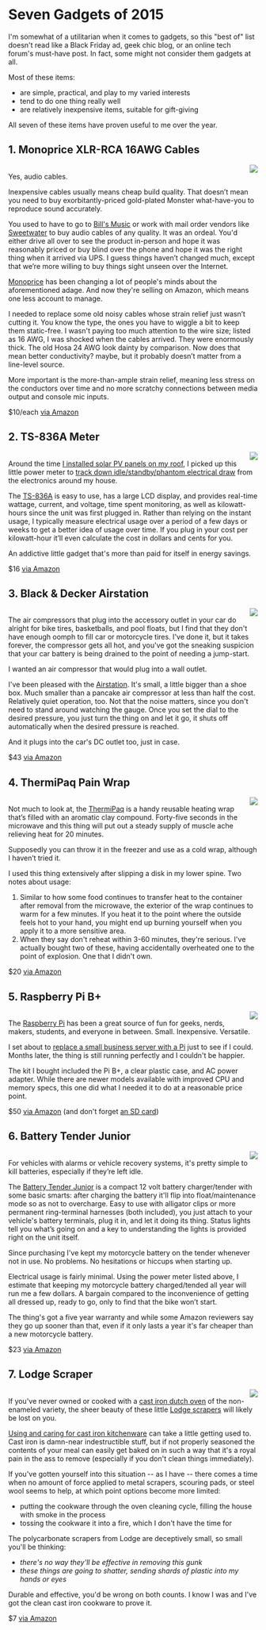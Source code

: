 <!-- title: Seven Gadgets of 2015 -->
<!-- categories: review -->
<!-- tags: gadgets,cables,audio,power -->
<!-- published: 2015-09-03T08:45:00-05:00 -->
<!-- updated: 2015-09-03T08:45:00-05:00 -->
<!-- summary: Seven simple, practical, and reasonably priced gadgets that have proven most useful. -->

# Seven Gadgets of 2015

I'm somewhat of a utilitarian when it comes to gadgets, so this "best of" list doesn't read like a Black Friday ad, geek chic blog, or an online tech forum's must-have post. In fact, some might not consider them gadgets at all.

Most of these items:

* are simple, practical, and play to my varied interests
* tend to do one thing really well
* are relatively inexpensive items, suitable for gift-giving

All seven of these items have proven useful to me over the year.

## 1. Monoprice XLR-RCA 16AWG Cables

<a href="http://www.amazon.com/gp/product/B001VLW398/ref=as_li_tl?ie=UTF8&camp=1789&creative=390957&creativeASIN=B001VLW398&linkCode=as2&tag=v2mdc-20&linkId=3WPJGE3HJDWF6LRP"><img align="right" border="0" src="http://ws-na.amazon-adsystem.com/widgets/q?_encoding=UTF8&ASIN=B001VLW398&Format=_SL160_&ID=AsinImage&MarketPlace=US&ServiceVersion=20070822&WS=1&tag=v2mdc-20" ></a><img src="http://ir-na.amazon-adsystem.com/e/ir?t=v2mdc-20&l=as2&o=1&a=B001VLW398" width="1" height="1" border="0" alt="" style="border:none !important; margin:0px !important;" />

Yes, audio cables.

Inexpensive cables usually means cheap build quality. That doesn’t mean you need to buy exorbitantly-priced gold-plated Monster what-have-you to reproduce sound accurately.

You used to have to go to [Bill's Music](http://www.billsmusic.com/) or work with mail order vendors like [Sweetwater](http://www.sweetwater.com/) to buy audio cables of any quality. It was an ordeal. You'd either drive all over to see the product in-person and hope it was reasonably priced or buy blind over the phone and hope it was the right thing when it arrived via UPS. I guess things haven’t changed much, except that we’re more willing to buy things sight unseen over the Internet.

[Monoprice](http://www.monoprice.com/) has been changing a lot of people's minds about the aforementioned adage. And now they're selling on Amazon, which means one less account to manage.

I needed to replace some old noisy cables whose strain relief just wasn’t cutting it. You know the type, the ones you have to wiggle a bit to keep them static-free. I wasn't paying too much attention to the wire size; listed as 16 AWG, I was shocked when the cables arrived. They were enormously thick. The old Hosa 24 AWG look dainty by comparison. Now does that mean better conductivity? maybe, but it probably doesn’t matter from a line-level source.

More important is the more-than-ample strain relief, meaning less stress on the conductors over time and no more scratchy connections between media output and console mic inputs.

$10/each [via Amazon](http://www.amazon.com/dp/B001VLW398/?tag=v2mdc-20)

## 2. TS-836A Meter

<a href="http://www.amazon.com/gp/product/B00E945SJG/ref=as_li_tl?ie=UTF8&camp=1789&creative=390957&creativeASIN=B00E945SJG&linkCode=as2&tag=v2mdc-20&linkId=H6QMBVABBATIZGDT"><img align="right" border="0" src="http://ws-na.amazon-adsystem.com/widgets/q?_encoding=UTF8&ASIN=B00E945SJG&Format=_SL160_&ID=AsinImage&MarketPlace=US&ServiceVersion=20070822&WS=1&tag=v2mdc-20" ></a><img src="http://ir-na.amazon-adsystem.com/e/ir?t=v2mdc-20&l=as2&o=1&a=B00E945SJG" width="1" height="1" border="0" alt="" style="border:none !important; margin:0px !important;" />

Around the time [I installed solar PV panels on my roof](/v2/solar/), I picked up this little power meter to [track down idle/standby/phantom electrical draw](/v2/2015/01/27/standby-consumption.html) from the electronics around my house.

The [TS-836A](http://www.amazon.com/dp/B00E945SJG/?tag=v2mdc-20) is easy to use, has a large LCD display, and provides real-time wattage, current, and voltage, time spent monitoring, as well as kilowatt-hours since the unit was first plugged in. Rather than relying on the instant usage, I typically measure electrical usage over a period of a few days or weeks to get a better idea of usage over time. If you plug in your cost per kilowatt-hour it’ll even calculate the cost in dollars and cents for you.

An addictive little gadget that's more than paid for itself in energy savings.

$16 [via Amazon](http://www.amazon.com/dp/B00E945SJG/?tag=v2mdc-20)

## 3. Black & Decker Airstation

<a href="http://www.amazon.com/gp/product/B000IE0YIQ/ref=as_li_tl?ie=UTF8&camp=1789&creative=390957&creativeASIN=B000IE0YIQ&linkCode=as2&tag=v2mdc-20&linkId=JVBDJVCKQ3HX5PIN"><img align="right" border="0" src="http://ws-na.amazon-adsystem.com/widgets/q?_encoding=UTF8&ASIN=B000IE0YIQ&Format=_SL160_&ID=AsinImage&MarketPlace=US&ServiceVersion=20070822&WS=1&tag=v2mdc-20" ></a><img src="http://ir-na.amazon-adsystem.com/e/ir?t=v2mdc-20&l=as2&o=1&a=B000IE0YIQ" width="1" height="1" border="0" alt="" style="border:none !important; margin:0px !important;" />

The air compressors that plug into the accessory outlet in your car do alright for bike tires, basketballs, and pool floats, but I find that they don't have enough oomph to fill car or motorcycle tires. I've done it, but it takes forever, the compressor gets all hot, and you've got the sneaking suspicion that your car battery is being drained to the point of needing a jump-start.

I wanted an air compressor that would plug into a wall outlet.

I've been pleased with the [Airstation](http://www.amazon.com/dp/B000IE0YIQ/?tag=v2mdc-20). It's small, a little bigger than a shoe box. Much smaller than a pancake air compressor at less than half the cost. Relatively quiet operation, too. Not that the noise matters, since you don't need to stand around watching the gauge. Once you set the dial to the desired pressure, you just turn the thing on and let it go, it shuts off automatically when the desired pressure is reached.

And it plugs into the car's DC outlet too, just in case.

$43 [via Amazon](http://www.amazon.com/dp/B000IE0YIQ/?tag=v2mdc-20)

## 4. ThermiPaq Pain Wrap

<a href="http://www.amazon.com/gp/product/B0089YXOSY/ref=as_li_tl?ie=UTF8&camp=1789&creative=390957&creativeASIN=B0089YXOSY&linkCode=as2&tag=v2mdc-20&linkId=ZE4EZSEL2CKMTO75"><img align="right" border="0" src="http://ws-na.amazon-adsystem.com/widgets/q?_encoding=UTF8&ASIN=B0089YXOSY&Format=_SL160_&ID=AsinImage&MarketPlace=US&ServiceVersion=20070822&WS=1&tag=v2mdc-20" ></a><img src="http://ir-na.amazon-adsystem.com/e/ir?t=v2mdc-20&l=as2&o=1&a=B0089YXOSY" width="1" height="1" border="0" alt="" style="border:none !important; margin:0px !important;" />

Not much to look at, the [ThermiPaq](http://www.amazon.com/dp/B0089YXOSY/?tag=v2mdc-20) is a handy reusable heating wrap that’s filled with an aromatic clay compound. Forty-five seconds in the microwave and this thing will put out a steady supply of muscle ache relieving heat for 20 minutes.

Supposedly you can throw it in the freezer and use as a cold wrap, although I haven’t tried it.

I used this thing extensively after slipping a disk in my lower spine. Two notes about usage:

1. Similar to how some food continues to transfer heat to the container after removal from the microwave, the exterior of the wrap continues to warm for a few minutes. If you heat it to the point where the outside feels hot to your hand, you might end up burning yourself when you apply it to a more sensitive area.
2. When they say don't reheat within 3-60 minutes, they're serious. I've actually bought two of these, having accidentally overheated one to the point of explosion. One that I didn't own.

$20 [via Amazon](http://www.amazon.com/dp/B0089YXOSY/?tag=v2mdc-20)

## 5. Raspberry Pi B+

<a href="http://www.amazon.com/gp/product/B00TFV5QTA/ref=as_li_tl?ie=UTF8&camp=1789&creative=390957&creativeASIN=B00TFV5QTA&linkCode=as2&tag=v2mdc-20&linkId=FAG362T6P2NF7GE7"><img align="right" border="0" src="http://ws-na.amazon-adsystem.com/widgets/q?_encoding=UTF8&ASIN=B00TFV5QTA&Format=_SL160_&ID=AsinImage&MarketPlace=US&ServiceVersion=20070822&WS=1&tag=v2mdc-20" ></a><img src="http://ir-na.amazon-adsystem.com/e/ir?t=v2mdc-20&l=as2&o=1&a=B00TFV5QTA" width="1" height="1" border="0" alt="" style="border:none !important; margin:0px !important;" />

The [Raspberry Pi](https://www.raspberrypi.org/) has been a great source of fun for geeks, nerds, makers, students, and everyone in between. Small. Inexpensive. Versatile.

I set about to [replace a small business server with a Pi](/v2/2015/02/07/asterisk-on-pi.html) just to see if I could. Months later, the thing is still running perfectly and I couldn't be happier.

The kit I bought included the Pi B+, a clear plastic case, and AC power adapter. While there are newer models available with improved CPU and memory specs, this one did what I needed it to do at a reasonable price point.

$50 [via Amazon](http://www.amazon.com/dp/B00LAA91R2/?tag=v2mdc-20) (and don't forget [an SD card](http://www.amazon.com/dp/B010Q57T02/?tag=v2mdc-20))

## 6. Battery Tender Junior

<a href="http://www.amazon.com/gp/product/B000CITK8S/ref=as_li_tl?ie=UTF8&camp=1789&creative=390957&creativeASIN=B000CITK8S&linkCode=as2&tag=v2mdc-20&linkId=NGR2MXBYDG4ZGV2U"><img align="right" border="0" src="http://ws-na.amazon-adsystem.com/widgets/q?_encoding=UTF8&ASIN=B000CITK8S&Format=_SL160_&ID=AsinImage&MarketPlace=US&ServiceVersion=20070822&WS=1&tag=v2mdc-20" ></a><img src="http://ir-na.amazon-adsystem.com/e/ir?t=v2mdc-20&l=as2&o=1&a=B000CITK8S" width="1" height="1" border="0" alt="" style="border:none !important; margin:0px !important;" />

For vehicles with alarms or vehicle recovery systems, it's pretty simple to kill batteries, especially if they’re left idle.

The [Battery Tender Junior](http://www.amazon.com/dp/B000CITK8S/?tag=v2mdc-20) is a compact 12 volt battery charger/tender with some basic smarts: after charging the battery it'll flip into float/maintenance mode so as not to overcharge. Easy to use with alligator clips or more permanent ring-terminal harnesses (both included), you just attach to your vehicle's battery terminals, plug it in, and let it doing its thing. Status lights tell you what’s going on and a key to understanding the lights is provided right on the unit itself.

Since purchasing I've kept my motorcycle battery on the tender whenever not in use. No problems. No hesitations or hiccups when starting up.

Electrical usage is fairly minimal. Using the power meter listed above, I estimate that keeping my motorcycle battery charged/tended all year will run me a few dollars. A bargain compared to the inconvenience of getting all dressed up, ready to go, only to find that the bike won’t start.

The thing's got a five year warranty and while some Amazon reviewers say they go up sooner than that, even if it only lasts a year it's far cheaper than a new motorcycle battery.

$23 [via Amazon](http://www.amazon.com/dp/B000CITK8S/?tag=v2mdc-20)

## 7. Lodge Scraper

<a href="http://www.amazon.com/gp/product/B0039UU9UO/ref=as_li_tl?ie=UTF8&camp=1789&creative=390957&creativeASIN=B0039UU9UO&linkCode=as2&tag=v2mdc-20&linkId=NGMGC724TRZVTMMH"><img align="right" border="0" src="http://ws-na.amazon-adsystem.com/widgets/q?_encoding=UTF8&ASIN=B0039UU9UO&Format=_SL160_&ID=AsinImage&MarketPlace=US&ServiceVersion=20070822&WS=1&tag=v2mdc-20" ></a><img src="http://ir-na.amazon-adsystem.com/e/ir?t=v2mdc-20&l=as2&o=1&a=B0039UU9UO" width="1" height="1" border="0" alt="" style="border:none !important; margin:0px !important;" />

If you've never owned or cooked with a [cast iron dutch oven](http://www.amazon.com/dp/B000SOM5XS/?tag=v2mdc-20) of the non-enameled variety, the sheer beauty of these little [Lodge scrapers](http://www.amazon.com/dp/B0039UU9UO/?tag=v2mdc-20) will likely be lost on you.

[Using and caring for cast iron kitchenware](https://www.lodgemfg.com/use-and-care/seasoned-cast-iron-use-and-care.asp) can take a little getting used to. Cast iron is damn-near indestructible stuff, but if not properly seasoned the contents of your meal can easily get baked on in such a way that it's a royal pain in the ass to remove (especially if you don't clean things immediately).

If you've gotten yourself into this situation -- as I have -- there comes a time when no amount of force applied to metal scrapers, scouring pads, or steel wool seems to help, at which point options become more limited:

* putting the cookware through the oven cleaning cycle, filling the house with smoke in the process
* tossing the cookware it into a fire, which I don't have the time for

The polycarbonate scrapers from Lodge are deceptively small, so small you'll be thinking:

* *there's no way they'll be effective in removing this gunk*
* *these things are going to shatter, sending shards of plastic into my hands or eyes*

Durable and effective, you'd be wrong on both counts. I know I was and I've got the clean cast iron cookware to prove it.

$7 [via Amazon](http://www.amazon.com/dp/B0039UU9UO/?tag=v2mdc-20)
